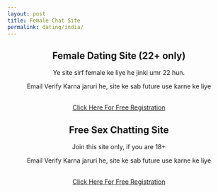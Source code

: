 ```yaml
---
layout: post
title: Female Chat Site  
permalink: dating/india/
---
```


<section class="main col col-lg-12 visible-xs">
<div class="jumbotron">
<center>
<h2>Female Dating Site (22+ only)</h2>
<p> Ye site sirf female ke liye he jinki umr 22 hun.</p>
<p>Email Verify Karna jaruri he, site ke sab future use karne ke liye</p><br/>
<a class="btn btn-primary btn-lg" href="http://kuaptrk.com/mt/y224x2c484s233t224q2u234/&subid5=NR" role="button" rel="nofollow"> Click Here For Free Registration </a><br/>
</center>
</div></section>
      
<section class="main col col-lg-12 visible-lg visible-md">
<div class="jumbotron">
<center>
<h2>Free Sex Chatting Site</h2>
<p>Join this site only, if you are 18+<br/></p>
<p>Email Verify Karna jaruri he, site ke sab future use karne ke liye</p><br/>
<a class="btn btn-primary btn-lg" href="http://cldadlt.com/?a=29307&c=73006&s1=" role="button" rel="nofollow"> Click Here For Free Registration</a><br/>
</center>
</div></section>

